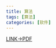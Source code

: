 ```yaml
---
title: 算法
tags: [算法]
categories: [软件]
---
```



[LINK->PDF](https://github.com/Sdreamhh/Sdreamhh.github.io/blob/main/drafts/%E7%AE%97%E6%B3%95%E6%A8%A1%E6%9D%BF202302.pdf)